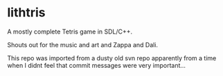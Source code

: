 lithtris
========

A mostly complete Tetris game in SDL/C++.

Shouts out for the music and art and Zappa and Dali.

This repo was imported from a dusty old svn repo apparently from a time when I didnt feel that commit messages were very important...




